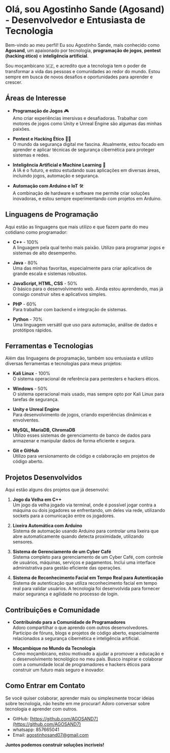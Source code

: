 # Olá, sou Agostinho Sande (Agosand) - Desenvolvedor e Entusiasta de Tecnologia

Bem-vindo ao meu perfil! Eu sou Agostinho Sande, mais conhecido como **Agosand**, um apaixonado por tecnologia, **programação de jogos**, **pentest (hacking ético)** e **inteligência artificial**. 

Sou moçambicano 🇲🇿, e acredito que a tecnologia tem o poder de transformar a vida das pessoas e comunidades ao redor do mundo. Estou sempre em busca de novos desafios e oportunidades para aprender e crescer.

## Áreas de Interesse

- **Programação de Jogos** 🎮  
  Amo criar experiências imersivas e desafiadoras. Trabalhar com motores de jogos como Unity e Unreal Engine são algumas das minhas paixões.
  
- **Pentest e Hacking Ético** 🕵️‍♂️  
  O mundo da segurança digital me fascina. Atualmente, estou focado em aprender e aplicar técnicas de segurança cibernética para proteger sistemas e redes.
  
- **Inteligência Artificial e Machine Learning** 🤖  
  A IA é o futuro, e estou estudando suas aplicações em diversas áreas, incluindo jogos, automação e segurança.
  
- **Automação com Arduino e IoT** 🛠️  
  A combinação de hardware e software me permite criar soluções inovadoras, e estou sempre experimentando com projetos em Arduino.

## Linguagens de Programação

Aqui estão as linguagens que mais utilizo e que fazem parte do meu cotidiano como programador:

- **C++** - 100%  
  A linguagem pela qual tenho mais paixão. Utilizo para programar jogos e sistemas de alto desempenho.

- **Java** - 80%  
  Uma das minhas favoritas, especialmente para criar aplicativos de grande escala e sistemas robustos.

- **JavaScript, HTML, CSS** - 50%  
  O básico para o desenvolvimento web. Ainda estou aprendendo, mas já consigo construir sites e aplicativos simples.

- **PHP** - 60%  
  Para trabalhar com backend e integração de sistemas.

- **Python** - 70%  
  Uma linguagem versátil que uso para automação, análise de dados e protótipos rápidos.

## Ferramentas e Tecnologias

Além das linguagens de programação, também sou entusiasta e utilizo diversas ferramentas e tecnologias para meus projetos:

- **Kali Linux** - 100%  
  O sistema operacional de referência para pentesters e hackers éticos.

- **Windows** - 50%  
  O sistema operacional mais usado, mas sempre opto por Kali Linux para tarefas de segurança.

- **Unity e Unreal Engine**  
  Para desenvolvimento de jogos, criando experiências dinâmicas e envolventes.

- **MySQL, MariaDB, ChromaDB**  
  Utilizo esses sistemas de gerenciamento de banco de dados para armazenar e manipular dados de forma eficiente e segura.

- **Git e GitHub**  
  Utilizo para versionamento de código e colaboração em projetos de código aberto.

## Projetos Desenvolvidos

Aqui estão alguns dos projetos que já desenvolvi:

1. **Jogo da Velha em C++**  
   Um jogo da velha jogado via terminal, onde é possível jogar contra a máquina ou dois jogadores se enfrentando, um deles via rede, utilizando sockets para a comunicação entre os jogadores.

2. **Lixeira Automática com Arduino**  
   Sistema de automação usando Arduino para controlar uma lixeira que abre automaticamente quando detecta proximidade, utilizando sensores.

3. **Sistema de Gerenciamento de um Cyber Café**  
   Sistema completo para gerenciamento de um Cyber Café, com controle de usuários, máquinas, serviços e pagamentos. Inclui uma interface administrativa para gestão eficiente das operações.

4. **Sistema de Reconhecimento Facial em Tempo Real para Autenticação**  
   Sistema de autenticação que utiliza reconhecimento facial em tempo real para validar usuários. A tecnologia foi desenvolvida para fornecer maior segurança e agilidade no processo de login.

## Contribuições e Comunidade

- **Contribuindo para a Comunidade de Programadores**  
  Adoro compartilhar o que aprendo com outros desenvolvedores. Participo de fóruns, blogs e projetos de código aberto, especialmente relacionados a segurança cibernética e inteligência artificial.

- **Moçambique no Mundo da Tecnologia**  
  Como moçambicano, estou motivado a ajudar a promover a educação e o desenvolvimento tecnológico no meu país. Busco inspirar e colaborar com a comunidade local de programadores e hackers éticos para construir um futuro mais seguro e inovador.

## Como Entrar em Contato

Se você quiser colaborar, aprender mais ou simplesmente trocar ideias sobre tecnologia, não hesite em me procurar! Adoro conversar sobre tecnologia e aprender com outros.

- GitHub: [https://github.com/AGOSAND7](https://github.com/AGOSAND7)
- whatsapp: 857665041
- Email: agostinhosand07@gmail.com


**Juntos podemos construir soluções incríveis!**
